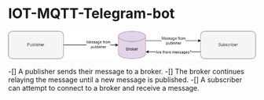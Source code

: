 # IOT-MQTT-Telegram-bot


![sub-brok-pub](https://github.com/proflamyt/IOT-MQTT-Telegram-bot/blob/main/broker.png)

-[] A publisher sends their message to a broker.
-[] The broker continues relaying the message until a new message is published.
-[] A subscriber can attempt to connect to a broker and receive a message.
